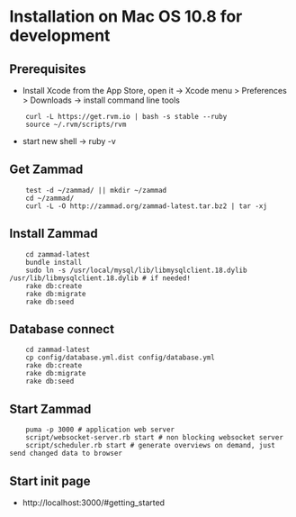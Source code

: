 Installation on Mac OS 10.8 for development
===========================================

Prerequisites
------------
* Install Xcode from the App Store, open it -> Xcode menu > Preferences > Downloads -> install command line tools

````shell
    curl -L https://get.rvm.io | bash -s stable --ruby
    source ~/.rvm/scripts/rvm
````
* start new shell -> ruby -v

Get Zammad
----------

````shell
    test -d ~/zammad/ || mkdir ~/zammad 
    cd ~/zammad/
    curl -L -O http://zammad.org/zammad-latest.tar.bz2 | tar -xj
````

Install Zammad
--------------

````shell
    cd zammad-latest
    bundle install
    sudo ln -s /usr/local/mysql/lib/libmysqlclient.18.dylib /usr/lib/libmysqlclient.18.dylib # if needed!
    rake db:create
    rake db:migrate
    rake db:seed
````

Database connect
--------------

````shell
    cd zammad-latest
    cp config/database.yml.dist config/database.yml
    rake db:create
    rake db:migrate
    rake db:seed
````

Start Zammad
------------

````shell
    puma -p 3000 # application web server
    script/websocket-server.rb start # non blocking websocket server
    script/scheduler.rb start # generate overviews on demand, just send changed data to browser
````

Start init page
---------------
* http://localhost:3000/#getting_started
